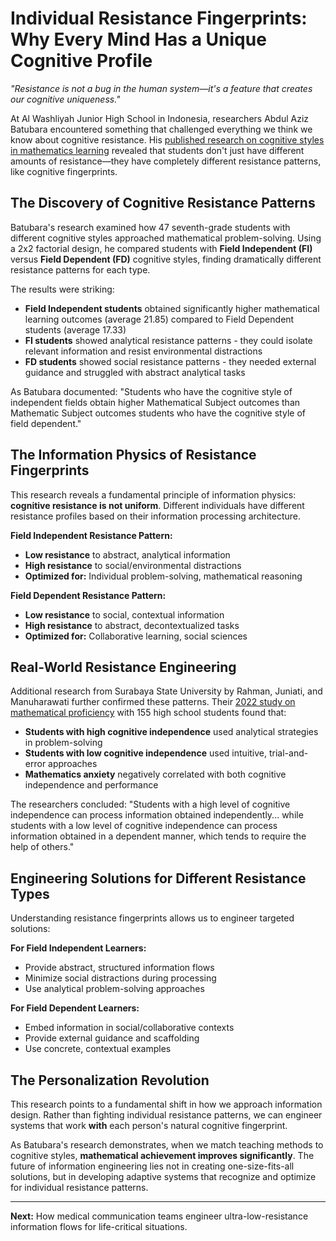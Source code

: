 # Individual Resistance Fingerprints: Why Every Mind Has a Unique Cognitive Profile

*"Resistance is not a bug in the human system—it's a feature that creates our cognitive uniqueness."*

At Al Washliyah Junior High School in Indonesia, researchers Abdul Aziz Batubara encountered something that challenged everything we think we know about cognitive resistance. His [published research on cognitive styles in mathematics learning](https://www.randwickresearch.com/index.php/rielsj/article/download/701/844) revealed that students don't just have different amounts of resistance—they have completely different resistance patterns, like cognitive fingerprints.

## The Discovery of Cognitive Resistance Patterns

Batubara's research examined how 47 seventh-grade students with different cognitive styles approached mathematical problem-solving. Using a 2x2 factorial design, he compared students with **Field Independent (FI)** versus **Field Dependent (FD)** cognitive styles, finding dramatically different resistance patterns for each type.

The results were striking:
- **Field Independent students** obtained significantly higher mathematical learning outcomes (average 21.85) compared to Field Dependent students (average 17.33)
- **FI students** showed analytical resistance patterns - they could isolate relevant information and resist environmental distractions
- **FD students** showed social resistance patterns - they needed external guidance and struggled with abstract analytical tasks

As Batubara documented: "Students who have the cognitive style of independent fields obtain higher Mathematical Subject outcomes than Mathematic Subject outcomes students who have the cognitive style of field dependent."

## The Information Physics of Resistance Fingerprints

This research reveals a fundamental principle of information physics: **cognitive resistance is not uniform**. Different individuals have different resistance profiles based on their information processing architecture.

**Field Independent Resistance Pattern:**
- **Low resistance** to abstract, analytical information
- **High resistance** to social/environmental distractions  
- **Optimized for:** Individual problem-solving, mathematical reasoning

**Field Dependent Resistance Pattern:**
- **Low resistance** to social, contextual information
- **High resistance** to abstract, decontextualized tasks
- **Optimized for:** Collaborative learning, social sciences

## Real-World Resistance Engineering

Additional research from Surabaya State University by Rahman, Juniati, and Manuharawati further confirmed these patterns. Their [2022 study on mathematical proficiency](https://un-pub.eu/ojs/index.php/cjes/article/download/8200/9223) with 155 high school students found that:

- **Students with high cognitive independence** used analytical strategies in problem-solving
- **Students with low cognitive independence** used intuitive, trial-and-error approaches
- **Mathematics anxiety** negatively correlated with both cognitive independence and performance

The researchers concluded: "Students with a high level of cognitive independence can process information obtained independently... while students with a low level of cognitive independence can process information obtained in a dependent manner, which tends to require the help of others."

## Engineering Solutions for Different Resistance Types

Understanding resistance fingerprints allows us to engineer targeted solutions:

**For Field Independent Learners:**
- Provide abstract, structured information flows
- Minimize social distractions during processing
- Use analytical problem-solving approaches

**For Field Dependent Learners:**  
- Embed information in social/collaborative contexts
- Provide external guidance and scaffolding
- Use concrete, contextual examples

## The Personalization Revolution

This research points to a fundamental shift in how we approach information design. Rather than fighting individual resistance patterns, we can engineer systems that work **with** each person's natural cognitive fingerprint.

As Batubara's research demonstrates, when we match teaching methods to cognitive styles, **mathematical achievement improves significantly**. The future of information engineering lies not in creating one-size-fits-all solutions, but in developing adaptive systems that recognize and optimize for individual resistance patterns.

---

**Next:** How medical communication teams engineer ultra-low-resistance information flows for life-critical situations. 